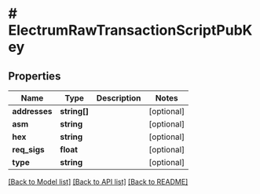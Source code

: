 # # ElectrumRawTransactionScriptPubKey

## Properties

Name | Type | Description | Notes
------------ | ------------- | ------------- | -------------
**addresses** | **string[]** |  | [optional] 
**asm** | **string** |  | [optional] 
**hex** | **string** |  | [optional] 
**req_sigs** | **float** |  | [optional] 
**type** | **string** |  | [optional] 

[[Back to Model list]](../../README.md#documentation-for-models) [[Back to API list]](../../README.md#documentation-for-api-endpoints) [[Back to README]](../../README.md)


